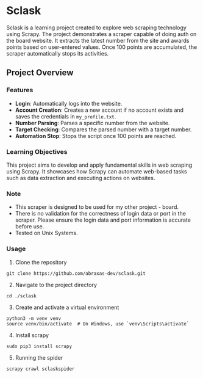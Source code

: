 # Sclask
Sclask is a learning project created to explore web scraping technology using Scrapy. The project demonstrates a scraper capable of doing auth on the board website. It extracts the latest number from the site and awards points based on user-entered values. Once 100 points are accumulated, the scraper automatically stops its activities.

## Project Overview 

### Features
- **Login**: Automatically logs into the website.
- **Account Creation**: Creates a new account if no account exists and saves the credentials in `my_profile.txt`.
- **Number Parsing**: Parses a specific number from the website.
- **Target Checking**: Compares the parsed number with a target number.
- **Automation Stop**: Stops the script once 100 points are reached.

### Learning Objectives
This project aims to develop and apply fundamental skills in web scraping using Scrapy. It showcases how Scrapy can automate web-based tasks such as data extraction and executing actions on websites.

### Note
- This scraper is designed to be used for my other project - board.
- There is no validation for the correctness of login data or port in the scraper. Please ensure the login data and port information is accurate before use.
- Tested on Unix Systems.

### Usage
1. Clone the repository
```
git clone https://github.com/abraxas-dev/sclask.git
```
2. Navigate to the project directory
```
cd ./sclask
```
3. Create and activate a virtual environment
```
python3 -m venv venv
source venv/bin/activate  # On Windows, use `venv\Scripts\activate`
```
4. Install scrapy
```
sudo pip3 install scrapy
```
5. Running the spider
```
scrapy crawl sclaskspider
```
